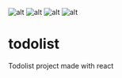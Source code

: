 ![alt](https://img.shields.io/badge/author-Shyroe-orange)
![alt](https://img.shields.io/badge/languages-4-orange)
![alt](https://img.shields.io/Shyroe/contributors/badges/shields.svg)
![alt](https://img.shields.io/github/forks/badges/shields.svg?style=social)

# todolist
Todolist project made with react
